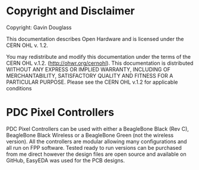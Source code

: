 # Copyright and Disclaimer

Copyright: Gavin Douglass

This documentation describes Open Hardware and is licensed under the CERN OHL v. 1.2.

You may redistribute and modify this documentation under the terms of the CERN OHL v.1.2. (http://ohwr.org/cernohl). This documentation is distributed WITHOUT ANY EXPRESS OR IMPLIED WARRANTY, INCLUDING OF MERCHANTABILITY, SATISFACTORY QUALITY AND FITNESS FOR A PARTICULAR PURPOSE. Please see the CERN OHL v.1.2 for applicable conditions


# PDC Pixel Controllers

PDC Pixel Controllers can be used with either a BeagleBone Black (Rev C), BeagleBone Black Wireless or a BeagleBone Green (not the wireless version). All the controllers are modular allowing many configurations and all run on FPP software. Tested ready to run versions can be purchased from me direct however the design files are open source and available on GitHub, EasyEDA was used for the PCB designs.
